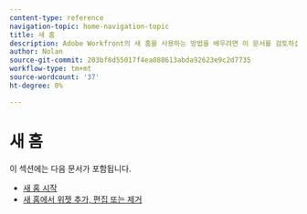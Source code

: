 ```yaml
---
content-type: reference
navigation-topic: home-navigation-topic
title: 새 홈
description: Adobe Workfront의 새 홈을 사용하는 방법을 배우려면 이 문서를 검토하십시오.
author: Nolan
source-git-commit: 203bf8d55017f4ea088613abda92623e9c2d7735
workflow-type: tm+mt
source-wordcount: '37'
ht-degree: 0%

---
```



# 새 홈

이 섹션에는 다음 문서가 포함됩니다.

* [새 홈 시작](/help/quicksilver/workfront-basics/using-home/new-home/get-started-with-new-home.md)
* [새 홈에서 위젯 추가, 편집 또는 제거](/help/quicksilver/workfront-basics/using-home/new-home/add-edit-remove-widgets-in-new-home.md)